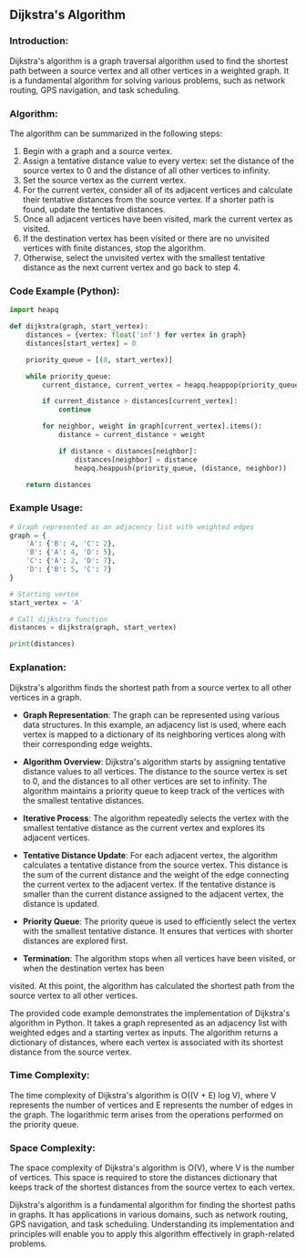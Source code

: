 ## Dijkstra's Algorithm

### Introduction:

Dijkstra's algorithm is a graph traversal algorithm used to find the shortest path between a source vertex and all other vertices in a weighted graph. It is a fundamental algorithm for solving various problems, such as network routing, GPS navigation, and task scheduling.

### Algorithm:

The algorithm can be summarized in the following steps:

1. Begin with a graph and a source vertex.
2. Assign a tentative distance value to every vertex: set the distance of the source vertex to 0 and the distance of all other vertices to infinity.
3. Set the source vertex as the current vertex.
4. For the current vertex, consider all of its adjacent vertices and calculate their tentative distances from the source vertex. If a shorter path is found, update the tentative distances.
5. Once all adjacent vertices have been visited, mark the current vertex as visited.
6. If the destination vertex has been visited or there are no unvisited vertices with finite distances, stop the algorithm.
7. Otherwise, select the unvisited vertex with the smallest tentative distance as the next current vertex and go back to step 4.

### Code Example (Python):

```python
import heapq

def dijkstra(graph, start_vertex):
    distances = {vertex: float('inf') for vertex in graph}
    distances[start_vertex] = 0

    priority_queue = [(0, start_vertex)]

    while priority_queue:
        current_distance, current_vertex = heapq.heappop(priority_queue)

        if current_distance > distances[current_vertex]:
            continue

        for neighbor, weight in graph[current_vertex].items():
            distance = current_distance + weight

            if distance < distances[neighbor]:
                distances[neighbor] = distance
                heapq.heappush(priority_queue, (distance, neighbor))

    return distances
```

### Example Usage:

```python
# Graph represented as an adjacency list with weighted edges
graph = {
    'A': {'B': 4, 'C': 2},
    'B': {'A': 4, 'D': 5},
    'C': {'A': 2, 'D': 7},
    'D': {'B': 5, 'C': 7}
}

# Starting vertex
start_vertex = 'A'

# Call dijkstra function
distances = dijkstra(graph, start_vertex)

print(distances)
```

### Explanation:

Dijkstra's algorithm finds the shortest path from a source vertex to all other vertices in a graph.

- **Graph Representation**: The graph can be represented using various data structures. In this example, an adjacency list is used, where each vertex is mapped to a dictionary of its neighboring vertices along with their corresponding edge weights.

- **Algorithm Overview**: Dijkstra's algorithm starts by assigning tentative distance values to all vertices. The distance to the source vertex is set to 0, and the distances to all other vertices are set to infinity. The algorithm maintains a priority queue to keep track of the vertices with the smallest tentative distances.

- **Iterative Process**: The algorithm repeatedly selects the vertex with the smallest tentative distance as the current vertex and explores its adjacent vertices.

- **Tentative Distance Update**: For each adjacent vertex, the algorithm calculates a tentative distance from the source vertex. This distance is the sum of the current distance and the weight of the edge connecting the current vertex to the adjacent vertex. If the tentative distance is smaller than the current distance assigned to the adjacent vertex, the distance is updated.

- **Priority Queue**: The priority queue is used to efficiently select the vertex with the smallest tentative distance. It ensures that vertices with shorter distances are explored first.

- **Termination**: The algorithm stops when all vertices have been visited, or when the destination vertex has been

visited. At this point, the algorithm has calculated the shortest path from the source vertex to all other vertices.

The provided code example demonstrates the implementation of Dijkstra's algorithm in Python. It takes a graph represented as an adjacency list with weighted edges and a starting vertex as inputs. The algorithm returns a dictionary of distances, where each vertex is associated with its shortest distance from the source vertex.

### Time Complexity:

The time complexity of Dijkstra's algorithm is O((V + E) log V), where V represents the number of vertices and E represents the number of edges in the graph. The logarithmic term arises from the operations performed on the priority queue.

### Space Complexity:

The space complexity of Dijkstra's algorithm is O(V), where V is the number of vertices. This space is required to store the distances dictionary that keeps track of the shortest distances from the source vertex to each vertex.

Dijkstra's algorithm is a fundamental algorithm for finding the shortest paths in graphs. It has applications in various domains, such as network routing, GPS navigation, and task scheduling. Understanding its implementation and principles will enable you to apply this algorithm effectively in graph-related problems.
